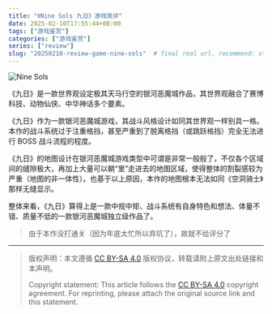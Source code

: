 ```yaml
---
title: "《Nine Sols 九日》游戏简评"
date: 2025-02-10T17:55:44+08:00
tags: ["游戏鉴赏"]
categories: ["游戏鉴赏"]
series: ["review"]
slug: "20250210-review-game-nine-sols"  # final real url, recommend: start by date, follow lower case words with hyphen splitter. E.g., `20230316-text-title`
---
```


![Nine Sols](/img/posts/20250210-n1.jpg "Nine Sols")

《九日》是一款世界观设定极其天马行空的银河恶魔城作品，其世界观融合了赛博科技、动物仙侠、中华神话多个要素。

《九日》作为一款银河恶魔城游戏，其战斗风格设计如同其世界观一样别具一格。本作的战斗系统过于注重格挡，甚至严重到了脱离格挡（或跳跃格挡）完全无法进行 BOSS 战斗流程的程度。

《九日》的地图设计在银河恶魔城游戏类型中可谓是非常一般般了，不仅各个区域间的缝隙极大，再加上大量可以朝“里”走进去的地图区域，使得整体的割裂感较为严重（地图的非一体性）。也基于以上原因，本作的地图根本无法如同《空洞骑士》那样无缝显示。

整体来看，《九日》算得上是一款中规中矩、战斗系统有自身特色和想法、体量不错、质量不低的一款银河恶魔城独立级作品了。

> 由于本作没打通关（因为年底太忙所以弃坑了），故就不给评分了

---

> 版权声明：本文遵循 [CC BY-SA 4.0](https://creativecommons.org/licenses/by-sa/4.0/deed.zh) 版权协议，转载请附上原文出处链接和本声明。
>
> Copyright statement: This article follows the [CC BY-SA 4.0](https://creativecommons.org/licenses/by-sa/4.0/deed.en) copyright agreement. For reprinting, please attach the original source link and this statement.
